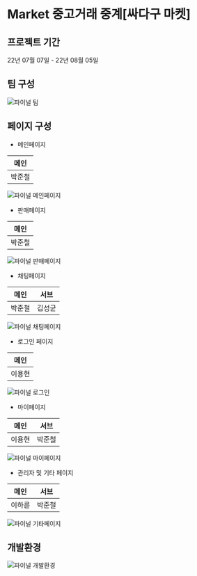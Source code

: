 # Market 중고거래 중계[싸다구 마켓]

## 프로젝트 기간
22년 07월 07일 - 22년 08월 05일

## 팀 구성

![파이널 팀](https://user-images.githubusercontent.com/98640331/187187613-5f213f9b-2e2b-480f-8fa0-d455793bd653.jpg)

## 페이지 구성

* 메인페이지

 메인 |
--- |
박준철 |
![파이널 메인페이지](https://user-images.githubusercontent.com/98640331/187187711-b014647d-4b0e-4292-8fbf-31cbe7a6d4c7.jpg)



* 판매페이지

 메인 |
--- |
박준철 |
![파이널 판매페이지](https://user-images.githubusercontent.com/98640331/187187799-7c2e4071-6581-4334-a5da-ec166de93ead.jpg)



* 채팅페이지

 메인 | 서브 |
--- | --- |
박준철 | 김성균 |
![파이널 채팅페이지](https://user-images.githubusercontent.com/98640331/187187954-78657fc1-ef45-43c5-a805-dc9163c70874.jpg)



* 로그인 페이지

 메인 |
--- |
이용현 |
![파이널 로그인](https://user-images.githubusercontent.com/98640331/187188047-21e46368-8bee-4d63-af1f-351b8b6b9342.jpg)



* 마이페이지

 메인 | 서브 |
--- | --- |
이용현 | 박준철 |
![파이널 마이페이지](https://user-images.githubusercontent.com/98640331/187188262-e653eba9-9b55-4d83-84bb-3d3048adfb54.jpg)



* 관리자 및 기타 페이지

 메인 | 서브 |
--- | --- |
이하륜 | 박준철 |
![파이널 기타페이지](https://user-images.githubusercontent.com/98640331/187188369-10ac3692-735c-41d4-ac58-999955e2e9b6.jpg)



## 개발환경

![파이널 개발환경](https://user-images.githubusercontent.com/98640331/187188469-6fdbe7e6-53a7-4920-91a8-c993cabd2345.JPG)


